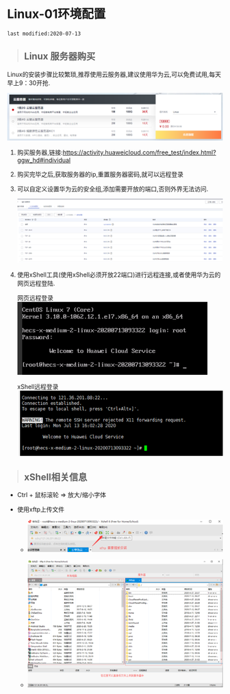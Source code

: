 # Linux-01环境配置

    last modified:2020-07-13

> ## Linux 服务器购买

Linux的安装步骤比较繁琐,推荐使用云服务器,建议使用华为云,可以免费试用,每天早上9：30开抢.

![华为云ecs服务器试用](_media/华为云试用截图.png)

1. 购买服务器,链接:<https://activity.huaweicloud.com/free_test/index.html?ggw_hd#individual>

2. 购买完毕之后,获取服务器的ip,重置服务器密码,就可以远程登录

3. 可以自定义设置华为云的安全组,添加需要开放的端口,否则外界无法访问.

    ![云服务器安全组](_media/服务器安全组.png)

4. 使用xShell工具(使用xShell必须开放22端口)进行远程连接,或者使用华为云的网页远程登陆.

    网页远程登录 ![网页远程登录](_media/网页远程登陆.png)

    xShell远程登录 ![xShell远程登陆](_media/xshell远程连接.png)

> ## xShell相关信息

- Ctrl + 鼠标滚轮 => 放大/缩小字体

- 使用xftp上传文件

  - ![xFtp位置](_media/xftp位置.png)

  - ![xftp概述](_media/xftp概述.png)